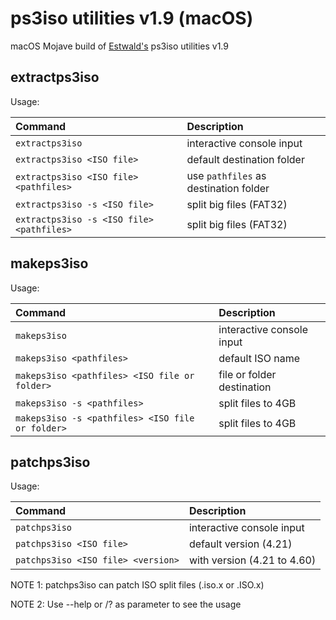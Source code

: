 # ps3iso utilities v1.9 (macOS)
macOS Mojave build of [Estwald's](https://github.com/Estwald) ps3iso utilities v1.9

## extractps3iso

Usage:

| Command | Description |
| :----- | :------ |
`extractps3iso`                           | interactive console input
`extractps3iso <ISO file>`                | default destination folder
`extractps3iso <ISO file> <pathfiles>`    | use `pathfiles` as destination folder
`extractps3iso -s <ISO file>`             | split big files (FAT32)
`extractps3iso -s <ISO file> <pathfiles>` | split big files (FAT32)

## makeps3iso

Usage:

| Command | Description |
| :----- | :------ |
`makeps3iso`                                     | interactive console input
`makeps3iso <pathfiles>`                         | default ISO name
`makeps3iso <pathfiles> <ISO file or folder>`    | file or folder destination
`makeps3iso -s <pathfiles>`                      | split files to 4GB
`makeps3iso -s <pathfiles> <ISO file or folder>` | split files to 4GB

## patchps3iso

Usage:

| Command | Description |
| :----- | :------ |
`patchps3iso`                       | interactive console input
`patchps3iso <ISO file>`            | default version (4.21)
`patchps3iso <ISO file> <version>`  | with version (4.21 to 4.60)

NOTE 1: patchps3iso can patch ISO split files (.iso.x or .ISO.x)

NOTE 2: Use --help or /? as parameter to see the usage

